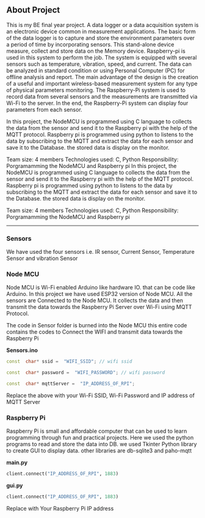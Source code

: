## About Project

This is my BE final year project. A data logger or a data acquisition system is an electronic device common in measurement applications. The basic form of the data logger is to capture and store the environment parameters over a period of time by incorporating sensors. This stand-alone device measure, collect and store data on the Memory device. Raspberry-pi is used in this system to perform the job. The system is equipped with several sensors such as temperature, vibration, speed, and current. The data can be analyzed in standard condition or using Personal Computer (PC) for offline analysis and report. The main advantage of the design is the creation of a useful and important wireless-based measurement system for any type of physical parameters monitoring. The Raspberry-Pi system is used to record data from several sensors and the measurements are transmitted via Wi-Fi to the server. In the end, the Raspberry-Pi system can display four parameters from each sensor.

In this project, the NodeMCU is programmed using C language to collects the data from the sensor and send it to the Raspberry pi with the help of the MQTT protocol. Raspberry pi is programmed using python to listens to the data by subscribing to the MQTT and extract the data for each sensor and save it to the Database. the stored data is display on the monitor.

Team size: 4 members
Technologies used: C, Python
Responsibility: Porgramamming the NodeMCU and Raspberry pi
In this project, the NodeMCU is programmed using C language to collects the data from the sensor and send it to the Raspberry pi with the help of the MQTT protocol. Raspberry pi is programmed using python to listens to the data by subscribing to the MQTT and extract the data for each sensor and save it to the Database. the stored data is display on the monitor.

Team size: 4 members
Technologies used: C, Python
Responsibility: Porgramamming the NodeMCU and Raspberry pi

---

### Sensors

We have used the four sensors i.e. IR sensor, Current Sensor, Temperature Sensor and vibration Sensor

### Node MCU

Node MCU is Wi-Fi enabled Arduino like hardware IO. that can be code like Arduino. In this project we have used ESP32 version of Node MCU.
All the sensors are Connected to the Node MCU. It collects the data and then transmit the data towards the Raspberry Pi Server over Wi-Fi using MQTT Protocol.

The code in Sensor folder is burned into the Node MCU this entire code contains the codes to Connect the WIFI and transmit data towards the Raspberry Pi

**Sensors.ino**

```c++
const  char* ssid =  "WIFI_SSID"; // wifi ssid

const  char* password =  "WIFI_PASSWORD"; // wifi password

const  char* mqttServer =  "IP_ADDRESS_OF_RPI";
```

Replace the above with your Wi-Fi SSID, Wi-Fi Password and IP address of MQTT Server

### Raspberry Pi

Raspberry Pi is small and affordable computer that can be used to learn programming through fun and practical projects.
Here we used the python programs to read and store the data into DB.
we used Tkinter Python library to create GUI to display data.
other libraries are db-sqlite3 and paho-mqtt

**main.py**

```python
client.connect("IP_ADDRESS_OF_RPI", 1883)
```

**gui.py**

```python
client.connect("IP_ADDRESS_OF_RPI", 1883)
```

Replace with Your Raspberry Pi IP address

